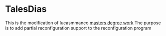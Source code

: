 # TalesDias
This is the modification of lucasmmanco [masters degree work](https://github.com/lucasmmanco/msc_lmanco)
The purpose is to add partial reconfiguration support to the reconfiguration program


